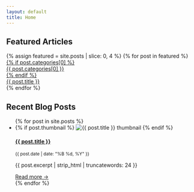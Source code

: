 ```yaml
---
layout: default
title: Home
---
```


## Featured Articles

<div class="featured-divider"></div>

<section class="hero-grid fade-in">
  {% assign featured = site.posts | slice: 0, 4 %}
  {% for post in featured %}
    <a href="{{ post.url }}" class="hero-grid-item" style="background-image: url('{{ post.thumbnail | relative_url }}');">
      {% if post.categories[0] %}
        <div class="hero-category">{{ post.categories[0] }}</div>
      {% endif %}
      <div class="hero-overlay">
        <span>{{ post.title }}</span>
      </div>
    </a>
  {% endfor %}
</section>

## Recent Blog Posts

<ul class="post-list">
  {% for post in site.posts %}
    <li class="fade-in fade-in-delay">
      {% if post.thumbnail %}
        <img class="post-thumb-left" src="{{ post.thumbnail | relative_url }}" alt="{{ post.title }} thumbnail">
      {% endif %}
      <div class="post-info">
        <h4><a href="{{ post.url }}">{{ post.title }}</a></h4>
        <p><small>{{ post.date | date: "%B %d, %Y" }}</small></p>
        <p>{{ post.excerpt | strip_html | truncatewords: 24 }}</p>
        <a href="{{ post.url }}">Read more →</a>
      </div>
    </li>
  {% endfor %}
</ul>
